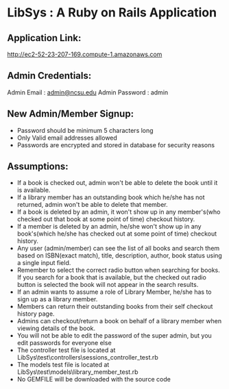 # LibSys : A Ruby on Rails Application

## Application Link:
http://ec2-52-23-207-169.compute-1.amazonaws.com

## Admin Credentials:
Admin Email : admin@ncsu.edu
Admin Password : admin

## New Admin/Member Signup:

* Password should be minimum 5 characters long
* Only Valid email addresses allowed
* Passwords are encrypted and stored in database for security reasons

## Assumptions:

* If a book is checked out, admin won't be able to delete the book until it is available.
* If a library member has an outstanding book which he/she has not returned, admin won't be able to delete that member.
* If a book is deleted by an admin, it won't show up in any member's(who checked out that book at some point of time) checkout history.
* If a member is deleted by an admin, he/she won't show up in any book's(which he/she has checked out at some point of time) checkout history.
* Any user (admin/member) can see the list of all books and search them based on ISBN(exact match), title, description, author, book status using a single input field.
* Remember to select the correct radio button when searching for books. If you search for a book that is available, but the checked out radio button is selected the book will not appear in the search results.
* If an admin wants to assume a role of Library Member, he/she has to sign up as a library member.
* Members can return their outstanding books from their self checkout history page.
* Admins can checkout/return a book on behalf of a library member when viewing details of the book.
* You will not be able to edit the password of the super admin, but you edit passwords for everyone else
* The controller test file is located at LibSys\test\controllers\sessions_controller_test.rb
* The models test file is located at LibSys\test\models\library_member_test.rb
* No GEMFILE will be downloaded with the source code
